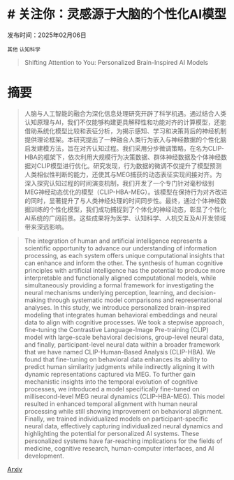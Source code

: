 # # 关注你：灵感源于大脑的个性化AI模型

发布时间：2025年02月06日

`其他` `认知科学`

> Shifting Attention to You: Personalized Brain-Inspired AI Models

# 摘要

> 人脑与人工智能的融合为深化信息处理研究开辟了科学机遇。通过结合人类认知原理与AI，我们不仅能够构建更具解释性和功能对齐的计算模型，还能借助系统化模型比较和表征分析，为揭示感知、学习和决策背后的神经机制提供理论框架。本研究提出了一种融合人类行为嵌入与神经数据的个性化脑启发建模方法，旨在对齐认知过程。我们采用分步微调策略，在名为CLIP-HBA的框架下，依次利用大规模行为决策数据、群体神经数据及个体神经数据对CLIP模型进行优化。研究发现，行为数据的微调不仅提升了模型预测人类相似性判断的能力，还使其与MEG捕获的动态表征实现间接对齐。为深入探究认知过程的时间演变机制，我们开发了一个专门针对毫秒级别MEG神经动态优化的模型（CLIP-HBA-MEG）。该模型在保持行为对齐改进的同时，显著提升了与人类神经处理的时间同步性。最终，通过个体神经数据训练的个性化模型，我们成功捕捉到了个体化的神经动态，彰显了个性化AI系统的广阔前景。这些成果将为医学、认知科学、人机交互及AI开发领域带来深远影响。

> The integration of human and artificial intelligence represents a scientific opportunity to advance our understanding of information processing, as each system offers unique computational insights that can enhance and inform the other. The synthesis of human cognitive principles with artificial intelligence has the potential to produce more interpretable and functionally aligned computational models, while simultaneously providing a formal framework for investigating the neural mechanisms underlying perception, learning, and decision-making through systematic model comparisons and representational analyses. In this study, we introduce personalized brain-inspired modeling that integrates human behavioral embeddings and neural data to align with cognitive processes. We took a stepwise approach, fine-tuning the Contrastive Language-Image Pre-training (CLIP) model with large-scale behavioral decisions, group-level neural data, and finally, participant-level neural data within a broader framework that we have named CLIP-Human-Based Analysis (CLIP-HBA). We found that fine-tuning on behavioral data enhances its ability to predict human similarity judgments while indirectly aligning it with dynamic representations captured via MEG. To further gain mechanistic insights into the temporal evolution of cognitive processes, we introduced a model specifically fine-tuned on millisecond-level MEG neural dynamics (CLIP-HBA-MEG). This model resulted in enhanced temporal alignment with human neural processing while still showing improvement on behavioral alignment. Finally, we trained individualized models on participant-specific neural data, effectively capturing individualized neural dynamics and highlighting the potential for personalized AI systems. These personalized systems have far-reaching implications for the fields of medicine, cognitive research, human-computer interfaces, and AI development.

[Arxiv](https://arxiv.org/abs/2502.04658)
